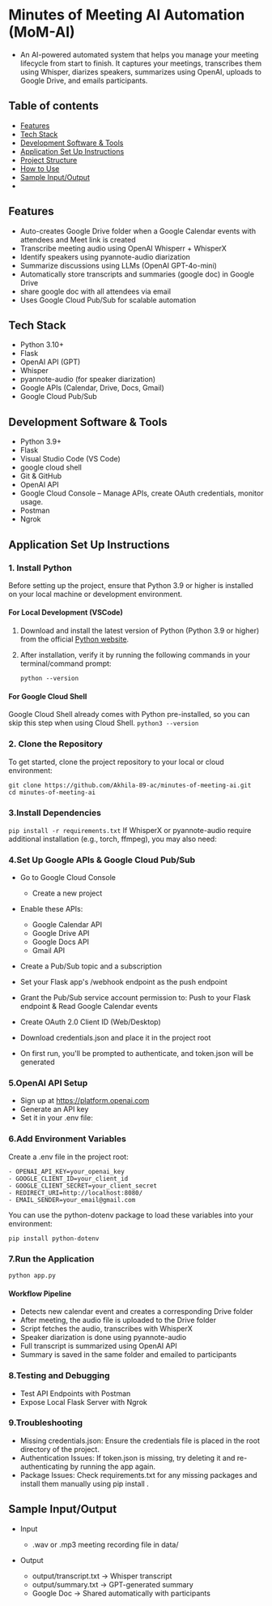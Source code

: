 # Minutes of Meeting AI Automation (MoM-AI)
- An AI-powered automated system that helps you manage your meeting lifecycle from start to finish. It captures your meetings, transcribes them using Whisper, diarizes speakers, summarizes using OpenAI, uploads to Google Drive, and emails participants.
  
## Table of contents

- [Features](#features)
- [Tech Stack](#tech-stack)
- [Development Software & Tools](#development-software---tools)
- [Application Set Up Instructions](#application-set-up-instructions)
- [Project Structure](#project-structure)
- [How to Use](#how-to-use)
- [Sample Input/Output](#sample-input/output)
- 
## Features

- Auto-creates Google Drive folder when a Google Calendar events with attendees and Meet link is created
- Transcribe meeting audio using OpenAI Whisperr + WhisperX
- Identify speakers using pyannote-audio diarization
- Summarize discussions using LLMs (OpenAI GPT-4o-mini)
- Automatically store transcripts and summaries (google doc) in Google Drive
- share google doc with all attendees via email
- Uses Google Cloud Pub/Sub for scalable automation

## Tech Stack

- Python 3.10+
- Flask
- OpenAI API (GPT)
- Whisper
- pyannote-audio (for speaker diarization)
- Google APIs (Calendar, Drive, Docs, Gmail)
- Google Cloud Pub/Sub

## Development Software & Tools

- Python 3.9+
- Flask
- Visual Studio Code (VS Code)
- google cloud shell
- Git & GitHub
- OpenAI API
- Google Cloud Console
– Manage APIs, create OAuth credentials, monitor usage.
- Postman
- Ngrok
  
## Application Set Up Instructions

### 1. Install Python

Before setting up the project, ensure that Python 3.9 or higher is installed on your local machine or development environment.

#### For Local Development (VSCode)

1. Download and install the latest version of Python (Python 3.9 or higher) from the official [Python website](https://www.python.org/downloads/).
2. After installation, verify it by running the following commands in your terminal/command prompt:

   ```python --version```

#### For Google Cloud Shell

Google Cloud Shell already comes with Python pre-installed, so you can skip this step when using Cloud Shell.
   ```python3 --version```
   
### 2. Clone the Repository

To get started, clone the project repository to your local or cloud environment:

```
git clone https://github.com/Akhila-89-ac/minutes-of-meeting-ai.git
cd minutes-of-meeting-ai
```

### 3.Install Dependencies

```pip install -r requirements.txt```
If WhisperX or pyannote-audio require additional installation (e.g., torch, ffmpeg), you may also need:

### 4.Set Up Google APIs & Google Cloud Pub/Sub
- Go to Google Cloud Console
  - Create a new project
- Enable these APIs:
  - Google Calendar API
  - Google Drive API
  - Google Docs API
  - Gmail API
- Create a Pub/Sub topic and a subscription
- Set your Flask app's /webhook endpoint as the push endpoint
- Grant the Pub/Sub service account permission to: Push to your Flask endpoint & Read Google Calendar events

- Create OAuth 2.0 Client ID (Web/Desktop)
- Download credentials.json and place it in the project root
- On first run, you'll be prompted to authenticate, and token.json will be generated

### 5.OpenAI API Setup
- Sign up at https://platform.openai.com
- Generate an API key
- Set it in your .env file:

### 6.Add Environment Variables

Create a .env file in the project root:

```
- OPENAI_API_KEY=your_openai_key
- GOOGLE_CLIENT_ID=your_client_id
- GOOGLE_CLIENT_SECRET=your_client_secret
- REDIRECT_URI=http://localhost:8080/
- EMAIL_SENDER=your_email@gmail.com

```
You can use the python-dotenv package to load these variables into your environment:

```pip install python-dotenv```

### 7.Run the Application

```python app.py```

#### Workflow Pipeline

- Detects new calendar event and creates a corresponding Drive folder
- After meeting, the audio file is uploaded to the Drive folder
- Script fetches the audio, transcribes with WhisperX
- Speaker diarization is done using pyannote-audio
- Full transcript is summarized using OpenAI API
- Summary is saved in the same folder and emailed to participants

### 8.Testing and Debugging

- Test API Endpoints with Postman
- Expose Local Flask Server with Ngrok

### 9.Troubleshooting

- Missing credentials.json: Ensure the credentials file is placed in the root directory of the project.
- Authentication Issues: If token.json is missing, try deleting it and re-authenticating by running the app again.
- Package Issues: Check requirements.txt for any missing packages and install them manually using pip install <package-name>.

## Sample Input/Output

- Input
  - .wav or .mp3 meeting recording file in data/

- Output
  - output/transcript.txt → Whisper transcript
  - output/summary.txt → GPT-generated summary
  - Google Doc → Shared automatically with participants




